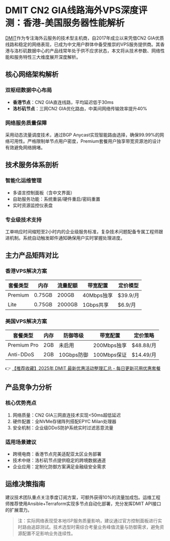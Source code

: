 # DMIT CN2 GIA线路海外VPS深度评测：香港-美国服务器性能解析

[DMIT](https://bit.ly/dmit_coupon)作为专注海外云服务的技术型主机商，自2017年成立以来凭借CN2 GIA优质线路和稳定的网络表现，已成为中文用户群体中备受推崇的VPS服务提供商。其香港与洛杉矶数据中心的产品线常年处于供不应求状态，本文将从技术参数、网络性能和服务特性三大维度展开深度解析。

## 核心网络架构解析
### 双枢纽数据中心布局
- **香港节点**：CN2 GIA直连线路，平均延迟低于30ms
- **洛杉矶节点**：三网CN2 GIA优化路由，中美间网络传输效率提升40%

### 网络服务质量保障
采用动态流量调度技术，通过BGP Anycast实现智能路由选择，确保99.99%的网络可用性。严格限制单节点用户密度，Premium套餐用户独享带宽资源池的设计有效避免网络拥堵。

## 技术服务体系剖析
### 智能化运维管理
- 多语言控制面板（含中文界面）
- 自助服务功能：系统重装/硬件重启/密码重置
- 实时资源监控仪表盘

### 专业级技术支持
工单响应时间缩短至2小时内的企业级服务标准，复杂技术问题配备专属工程师跟进机制。系统自动触发邮件通知确保用户实时掌握处理进度。

## 主力产品矩阵对比
### 香港VPS解决方案
| 套餐类型      | 内存   | 流量配额 | 带宽配置    | 定价模型     |
|---------------|--------|----------|-------------|--------------|
| Premium       | 0.75GB | 200GB    | 40Mbps独享  | $39.9/月     |
| Lite          | 0.75GB | 2000GB   | 1Gbps共享   | $6.9/月      |

### 美国VPS解决方案
| 套餐类型      | 内存   | 防御等级   | 带宽配置    | 定价策略     |
|---------------|--------|------------|-------------|--------------|
| Premium Pro   | 2GB    | 未启用     | 200Mbps独享 | $48.88/月    |
| Anti-DDoS     | 2GB    | 10Gbps防御 | 100Mbps保证 | $14.49/月    |

👉 [【推荐收藏】2025年 DMIT 最新优惠活动整理汇总 - 每日更新可用优惠套餐](https://bit.ly/dmit_coupon)

## 产品竞争力分析
### 核心优势亮点
1. 网络质量：CN2 GIA三网直连技术实现<50ms超低延迟
2. 硬件配置：全NVMe存储阵列搭配EPYC Milan处理器
3. 安全机制：企业级DDoS防护系统实时过滤恶意流量

### 适用场景建议
- 跨境电商：香港节点完美适配亚太区业务部署
- 技术中继：洛杉矶节点提供稳定的跨境数据通道
- 企业应用：定制化防御方案满足金融级安全需求

## 运维决策指南
建议技术团队重点关注季度订阅方案，可额外获得10%的流量加成包。运维工程师推荐使用Ansible+Terraform实现多节点自动化部署，充分发挥DMIT API接口的扩展潜力。

> 注：实际网络表现受本地ISP服务质量影响，建议通过官方控制面板进行实时路由追踪测试。技术选型时需综合考量业务峰值流量与防御需求，避免资源配置不足影响业务连续性。